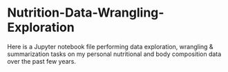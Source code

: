 # Nutrition-Data-Wrangling-Exploration
Here is a Jupyter notebook file performing data exploration, wrangling & summarization tasks on my personal nutritional and body composition data over the past few years.
